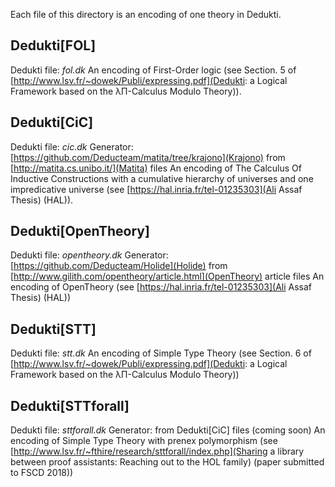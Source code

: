 Each file of this directory is an encoding of one theory in Dedukti.

## Dedukti[FOL]

Dedukti file: *fol.dk*
An encoding of First-Order logic (see Section. 5 of [http://www.lsv.fr/~dowek/Publi/expressing.pdf](Dedukti: a Logical Framework based on the λΠ-Calculus Modulo Theory)).

## Dedukti[CiC]

Dedukti file: *cic.dk*
Generator: [https://github.com/Deducteam/matita/tree/krajono](Krajono) from [http://matita.cs.unibo.it/](Matita) files
An encoding of The Calculus Of Inductive Constructions with a cumulative hierarchy of universes and one impredicative universe (see [https://hal.inria.fr/tel-01235303](Ali Assaf Thesis) (HAL)).

## Dedukti[OpenTheory]

Dedukti file: *opentheory.dk*
Generator: [https://github.com/Deducteam/Holide](Holide) from [http://www.gilith.com/opentheory/article.html](OpenTheory) article files
An encoding of OpenTheory (see [https://hal.inria.fr/tel-01235303](Ali Assaf Thesis) (HAL))

## Dedukti[STT]

Dedukti file: *stt.dk*
An encoding of Simple Type Theory (see Section. 6 of [http://www.lsv.fr/~dowek/Publi/expressing.pdf](Dedukti: a Logical Framework based on the λΠ-Calculus Modulo Theory))

## Dedukti[STTforall]

Dedukti file: *sttforall.dk*
Generator: from Dedukti[CiC] files (coming soon)
An encoding of Simple Type Theory with prenex polymorphism (see [http://www.lsv.fr/~fthire/research/sttforall/index.php](Sharing a library between proof assistants: Reaching out to the HOL family) (paper submitted to FSCD 2018))
